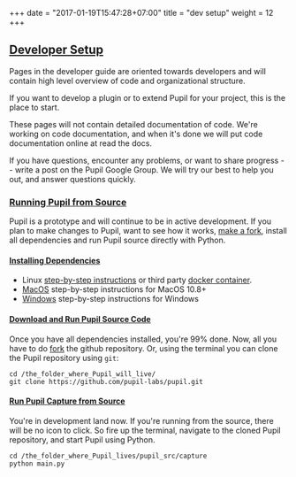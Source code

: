 +++
date = "2017-01-19T15:47:28+07:00"
title = "dev setup"
weight = 12
+++

<div class="header-border-top"></div>
<div class="content-container">
  <div class="header-link">
    <a href="#dev-setup">
      <h2 id="dev-setup">Developer Setup</h2>
    </a>
  </div>
</div>

Pages in the developer guide are oriented towards developers and will contain high level overview of code and organizational structure.

If you want to develop a plugin or to extend Pupil for your project, this is the place to start.

These pages will not contain detailed documentation of code. We're working on code documentation, and when it's done we will put code documentation online at read the docs.

If you have questions, encounter any problems, or want to share progress -- write a post on the Pupil Google Group. We will try our best to help you out, and answer questions quickly.

<div class="content-container">
  <div class="header-link">
    <a href="#run-pupil-source">
      <h3 id="run-pupil-source">Running Pupil from Source</h3>
    </a>
  </div>
</div>
<div class="header-border-bottom"></div>

Pupil is a prototype and will continue to be in active development. If you plan to make changes to Pupil, want to see how it works, [make a fork][fork], install all dependencies and run Pupil source directly with Python.

<div class="content-container">
  <div class="header-link">
    <a href="#install-dependecies">
      <h4 id="install-dependecies">Installing Dependencies</h4>
    </a>
  </div>
</div>

* Linux [step-by-step instructions](#linux) or third party [docker container](https://github.com/UCL-CATL/docker-pupil).
* [MacOS](#macos) step-by-step instructions for MacOS 10.8+
* [Windows](#windows) step-by-step instructions for Windows

<div class="content-container">
  <div class="header-link">
    <a href="#download-run-source">
      <h4 id="download-run-source">Download and Run Pupil Source Code</h4>
    </a>
  </div>
</div>

Once you have all dependencies installed, you're 99% done. Now, all you have to do [fork][fork] the github repository.  Or, using the terminal you can clone the Pupil repository using `git`:

	cd /the_folder_where_Pupil_will_live/
	git clone https://github.com/pupil-labs/pupil.git

<div class="content-container">
  <div class="header-link">
    <a href="#run-capture-source">
      <h4 id="run-capture-source">Run Pupil Capture from Source</h4>
    </a>
  </div>
</div>

You're in development land now.  If you're running from the source, there will be no icon to click. So fire up the terminal, navigate to the cloned Pupil repository, and start Pupil using Python.

	cd /the_folder_where_Pupil_lives/pupil_src/capture
	python main.py

[release-page]: http://github.com/pupil-labs/pupil/releases
[fork]: https://github.com/pupil-labs/pupil/fork